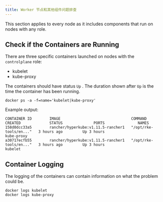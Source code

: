 ```yaml
---
title: Worker 节点和其他组件问题排查
---
```


This section applies to every node as it includes components that run on nodes with any role.

## Check if the Containers are Running

There are three specific containers launched on nodes with the `controlplane` role:

* kubelet
* kube-proxy

The containers should have status `Up` . The duration shown after `Up` is the time the container has been running.

``` 
docker ps -a -f=name='kubelet|kube-proxy'
```

Example output:

``` 
CONTAINER ID        IMAGE                                COMMAND                  CREATED             STATUS              PORTS               NAMES
158d0dcc33a5        rancher/hyperkube:v1.11.5-rancher1   "/opt/rke-tools/en..."   3 hours ago         Up 3 hours                              kube-proxy
a30717ecfb55        rancher/hyperkube:v1.11.5-rancher1   "/opt/rke-tools/en..."   3 hours ago         Up 3 hours                              kubelet
```

## Container Logging

The logging of the containers can contain information on what the problem could be.

``` 
docker logs kubelet
docker logs kube-proxy
```

